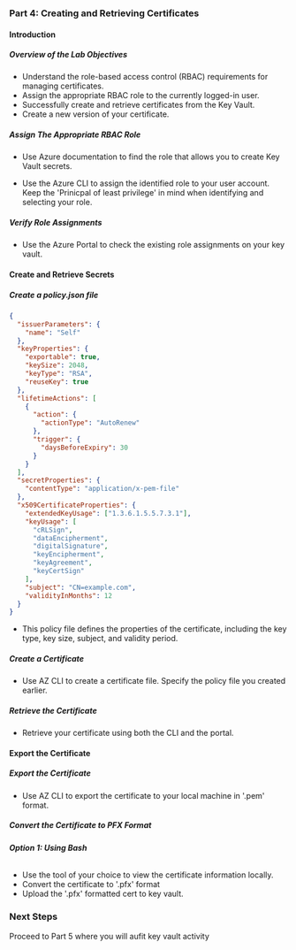 ### Part 4: Creating and Retrieving Certificates

#### Introduction

##### **Overview of the Lab Objectives**
- Understand the role-based access control (RBAC) requirements for managing certificates.
- Assign the appropriate RBAC role to the currently logged-in user.
- Successfully create and retrieve certificates from the Key Vault.
- Create a new version of your certificate.

##### Assign The Appropriate RBAC Role

- Use Azure documentation to find the role that allows you to create Key Vault secrets.

- Use the Azure CLI to assign the identified role to your user account. Keep the 'Prinicpal of least privilege' in mind when identifying and selecting your role. 

##### Verify Role Assignments

- Use the Azure Portal to check the existing role assignments on your key vault.

#### Create and Retrieve Secrets

##### Create a policy.json file

```json
{
  "issuerParameters": {
    "name": "Self"
  },
  "keyProperties": {
    "exportable": true,
    "keySize": 2048,
    "keyType": "RSA",
    "reuseKey": true
  },
  "lifetimeActions": [
    {
      "action": {
        "actionType": "AutoRenew"
      },
      "trigger": {
        "daysBeforeExpiry": 30
      }
    }
  ],
  "secretProperties": {
    "contentType": "application/x-pem-file"
  },
  "x509CertificateProperties": {
    "extendedKeyUsage": ["1.3.6.1.5.5.7.3.1"],
    "keyUsage": [
      "cRLSign",
      "dataEncipherment",
      "digitalSignature",
      "keyEncipherment",
      "keyAgreement",
      "keyCertSign"
    ],
    "subject": "CN=example.com",
    "validityInMonths": 12
  }
}
```
- This policy file defines the properties of the certificate, including the key type, key size, subject, and validity period.

##### **Create a Certificate**

- Use AZ CLI to create a certificate file. Specify the policy file you created earlier.

##### **Retrieve the Certificate**

- Retrieve your certificate using both the CLI and the portal.

#### Export the Certificate

##### **Export the Certificate**

- Use AZ CLI to export the certificate to your local machine in '.pem' format.

##### **Convert the Certificate to PFX Format**

###### **Option 1: Using Bash**

- Use the tool of your choice to view the certificate information locally. 
- Convert the certificate to '.pfx' format
- Upload the '.pfx' formatted cert to key vault.

### Next Steps  
Proceed to Part 5 where you will aufit key vault activity